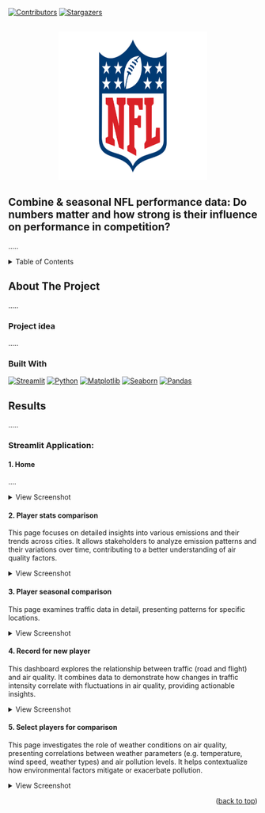 <!-- This Readme file is based on the template found here: https://github.com/othneildrew/Best-README-Template/blob/main/BLANK_README.md  -->
<a id="readme-top"></a>

<!-- PROJECT SHIELDS -->
[![Contributors][contributors-shield]][contributors-url]
[![Stargazers][stars-shield]][stars-url]


<!-- PROJECT LOGO -->
<br />
<div align="center">
  <a href="https://github.com/Carlomk1/sports-data-analytics">
    <img src="images/NFL-logo.png" alt="Logo" width="300" height="300">
  </a>
</div>

## Combine & seasonal NFL performance data: Do numbers matter and how strong is their influence on performance in competition?
.....



<!-- TABLE OF CONTENTS -->
<details>
  <summary>Table of Contents</summary>
  <ol>
    <li>
      <a href="#about-the-project">About The Project</a>
      <ul>
        <li><a href="#project-idea">Project Idea</a></li>
        <li><a href="#built-with">Built With</a></li>
        <li><a href="#data-sources">Data Sources</a></li>
      </ul>
    </li>
    <li><a href="#results">Results</a></li>
  </ol>
</details>

<!-- ABOUT THE PROJECT -->
## About The Project
.....


### Project idea
.....


### Built With

[![Streamlit][streamlit-shield]][streamlit-url]
[![Python][python-shield]][python-url]
[![Matplotlib][matplotlib-shield]][matplotlib-url]
[![Seaborn][seaborn-shield]][seaborn-url]
[![Pandas][pandas-shield]][pandas-url]




<!-- Data Scources -->



<!-- USAGE EXAMPLES -->
## Results
.....


### Streamlit Application:
#### 1. Home
....

<details>
  <summary>View Screenshot</summary>
  
  ![Homepage](images/Analyze_entrypage.png)

</details>

#### 2. Player stats comparison
This page focuses on detailed insights into various emissions and their trends across cities. It allows stakeholders to analyze emission patterns and their variations over time, contributing to a better understanding of air quality factors.

<details>
  <summary>View Screenshot</summary>
  
  ![Player comparison](images/Analyze_playercomparison.png)

</details>

#### 3. Player seasonal comparison
This page examines traffic data in detail, presenting patterns for specific locations.

<details>
  <summary>View Screenshot</summary>
  
  ![Player seasonal comparison](images/Analyze_seasonaldata.png)

</details>

#### 4. Record for new player
This dashboard explores the relationship between traffic (road and flight) and air quality. It combines data to demonstrate how changes in traffic intensity correlate with fluctuations in air quality, providing actionable insights.

<details>
  <summary>View Screenshot</summary>

  ![Record for new player](images/Record_newplayer.png)

</details>

#### 5. Select players for comparison
This page investigates the role of weather conditions on air quality, presenting correlations between weather parameters (e.g. temperature, wind speed, weather types) and air pollution levels. It helps contextualize how environmental factors mitigate or exacerbate pollution.

<details>
  <summary>View Screenshot</summary>

  ![Select players](images/Record_playerselected.png)
  ![Player perfomance](images/Record_playerperformance.png)

</details>

<p align="right">(<a href="#readme-top">back to top</a>)</p>


<!-- MARKDOWN LINKS & IMAGES -->
[contributors-shield]: https://img.shields.io/github/contributors/Carlomk1/sportsdata_analytics.svg?style=for-the-badge
[contributors-url]: https://github.com/Carlomk1/sports-data-analytics/graphs/contributors
[stars-shield]: https://img.shields.io/github/stars/Carlomk1/sports-data-analytics.svg?style=for-the-badge
[stars-url]: https://github.com/Carlomk1/sports-data-analytics/stargazers
[streamlit-shield]: https://img.shields.io/badge/Streamlit-red.svg?style=for-the-badge
[streamlit-url]: https://streamlit.io/
[python-shield]: https://img.shields.io/badge/Python-3.8+-blue.svg?style=for-the-badge
[python-url]: https://www.python.org/
[matplotlib-shield]: https://img.shields.io/badge/Matplotlib-yellow.svg?style=for-the-badge
[matplotlib-url]: https://matplotlib.org/
[seaborn-shield]: https://img.shields.io/badge/Seaborn-teal.svg?style=for-the-badge
[seaborn-url]: https://seaborn.pydata.org/
[pandas-shield]: https://img.shields.io/badge/Pandas-green.svg?style=for-the-badge
[pandas-url]: https://pandas.pydata.org/